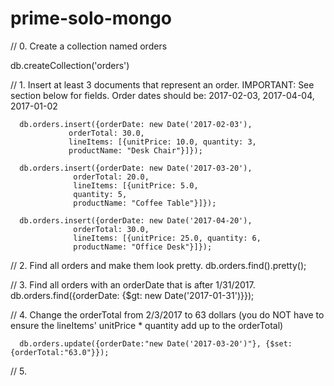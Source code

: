 # prime-solo-mongo

// 0. Create a collection named orders

db.createCollection('orders')

// 1. Insert at least 3 documents that represent an order.                IMPORTANT: See section below for fields. Order dates should         be: 2017-02-03, 2017-04-04, 2017-01-02

      db.orders.insert({orderDate: new Date('2017-02-03'), 
                 orderTotal: 30.0, 
                 lineItems: [{unitPrice: 10.0, quantity: 3, 
                 productName: "Desk Chair"}]});

      db.orders.insert({orderDate: new Date('2017-03-20'), 
                  orderTotal: 20.0, 
                  lineItems: [{unitPrice: 5.0, 
                  quantity: 5, 
                  productName: "Coffee Table"}]});

      db.orders.insert({orderDate: new Date('2017-04-20'), 
                  orderTotal: 30.0, 
                  lineItems: [{unitPrice: 25.0, quantity: 6, 
                  productName: "Office Desk"}]});

// 2. Find all orders and make them look pretty.
      db.orders.find().pretty();

// 3. Find all orders with an orderDate that is after 1/31/2017.
      db.orders.find({orderDate: {$gt: new Date('2017-01-31')}});

// 4. Change the orderTotal from 2/3/2017 to 63 dollars (you do NOT       have to ensure the lineItems' unitPrice * quantity add up to        the orderTotal)

      db.orders.update({orderDate:"new Date('2017-03-20')"}, {$set:                  {orderTotal:"63.0"}});

// 5. 

